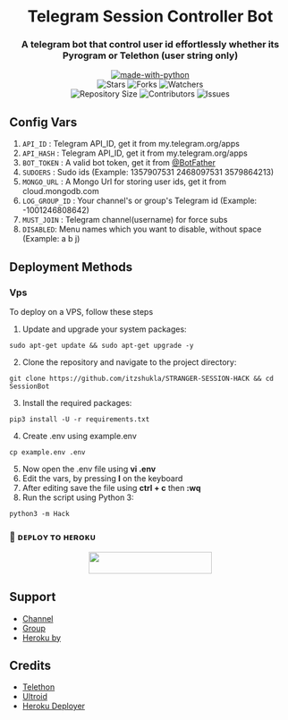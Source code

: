 <h1 align= center>Telegram Session Controller Bot</h1>
<h3 align = center>A telegram bot that control user id effortlessly whether its Pyrogram or Telethon (user string only)</h3>
<p align="center">
<a href="https://python.org"><img src="http://forthebadge.com/images/badges/made-with-python.svg" alt="made-with-python"></a>
<br>
    <img src="https://img.shields.io/github/stars/itzshukla/STRANGER-SESSION-HACK?style=for-the-badge" alt="Stars">
    <img src="https://img.shields.io/github/forks/itzshukla/STRANGER-SESSION-HACK?style=for-the-badge" alt="Forks">
    <img src="https://img.shields.io/github/watchers/itzshukla/STRANGER-SESSION-HACK?style=for-the-badge" alt="Watchers"> 
<br>
    <img src="https://img.shields.io/github/repo-size/itzshukla/STRANGER-SESSION-HACK?style=for-the-badge" alt="Repository Size">
    <img src="https://img.shields.io/github/contributors/itzshukla/STRANGER-SESSION-HACK?style=for-the-badge" alt="Contributors">
    <img src="https://img.shields.io/github/issues/itzshukla/STRANGER-SESSION-HACK?style=for-the-badge" alt="Issues">
</p>

## Config Vars

1. `API_ID` : Telegram API_ID, get it from my.telegram.org/apps
2. `API_HASH` : Telegram API_ID, get it from my.telegram.org/apps
3. `BOT_TOKEN` : A valid bot token, get it from [@BotFather](https://t.me/BotFather)
4. `SUDOERS` : Sudo ids (Example: 1357907531 2468097531 3579864213)
5. `MONGO_URL` : A Mongo Url for storing user ids, get it from cloud.mongodb.com
6. `LOG_GROUP_ID` : Your channel's or group's Telegram id (Example: -1001246808642)
7. `MUST_JOIN` : Telegram channel(username) for force subs
8. `DISABLED`: Menu names which you want to disable, without space (Example: a b j)

## Deployment Methods

### Vps

To deploy on a VPS, follow these steps

1. Update and upgrade your system packages:

```
sudo apt-get update && sudo apt-get upgrade -y
```

2. Clone the repository and navigate to the project directory:

```
git clone https://github.com/itzshukla/STRANGER-SESSION-HACK && cd SessionBot
```

3. Install the required packages:

```
pip3 install -U -r requirements.txt
```

4. Create .env using example.env

```
cp example.env .env
```

5. Now open the .env file using **vi .env**
6. Edit the vars, by pressing **I** on the keyboard
7. After editing save the file using **ctrl + c** then **:wq**
8. Run the script using Python 3:

```
python3 -m Hack
```

### 🚀 ᴅᴇᴘʟᴏʏ ᴛᴏ ʜᴇʀᴏᴋᴜ
  
  <p align="center"><a href="https://dashboard.heroku.com/new?template=https://github.com/itzshukla/STRANGER-STRING-GEN"> <img src="https://img.shields.io/badge/Deploy%20To%20Heroku-black?style=for-the-badge&logo=heroku" width="220" height="38.45"/></a></p>


## Support

- [Channel](https://t.me/SHIVANSH474)
- [Group](https://t.me/MASTIWITHFRIENDSXD)
- [Heroku by](t.me/SHIVANSH39)

## Credits

- [Telethon](https://github.com/LonamiWebs/Telethon)
- [Ultroid](https://github.com/TeamUltroid/Ultroid)
- [Heroku Deployer](t.me/SHIVANSH39)
